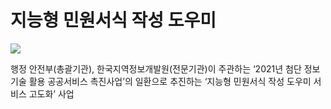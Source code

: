 # 지능형 민원서식 작성 도우미

![](https://raw.githubusercontent.com/mzux/kiosk-jeju/main/\_images/%EB%AF%BC%EC%9B%90%EC%84%9C%EC%8B%9D%20%EC%9E%A5%EB%B9%84%20%EC%83%98%ED%94%8C%20%EC%9D%B4%EB%AF%B8%EC%A7%80.png)

행정 안전부(총괄기관), 한국지역정보개발원(전문기관)이 주관하는 ‘2021년 첨단 정보기술 활용 공공서비스 촉진사업’의 일환으로 추진하는 ‘지능형 민원서식 작성 도우미 서비스 고도화’ 사업
